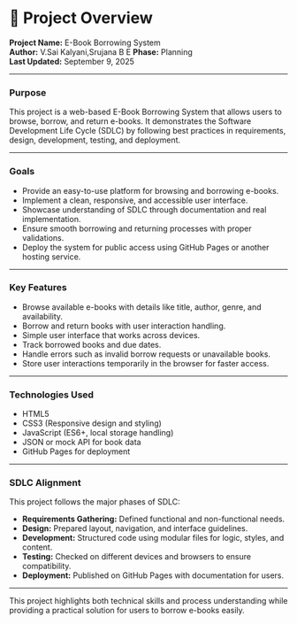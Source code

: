 # 📁 Project Overview

**Project Name:** E-Book Borrowing System  
**Author:** V.Sai Kalyani,Srujana B E 
**Phase:** Planning  
**Last Updated:** September 9, 2025

---

### **Purpose**
This project is a web-based E-Book Borrowing System that allows users to browse, borrow, and return e-books. It demonstrates the Software Development Life Cycle (SDLC) by following best practices in requirements, design, development, testing, and deployment.

---

### **Goals**
* Provide an easy-to-use platform for browsing and borrowing e-books.
* Implement a clean, responsive, and accessible user interface.
* Showcase understanding of SDLC through documentation and real implementation.
* Ensure smooth borrowing and returning processes with proper validations.
* Deploy the system for public access using GitHub Pages or another hosting service.

---

### **Key Features**
* Browse available e-books with details like title, author, genre, and availability.
* Borrow and return books with user interaction handling.
* Simple user interface that works across devices.
* Track borrowed books and due dates.
* Handle errors such as invalid borrow requests or unavailable books.
* Store user interactions temporarily in the browser for faster access.

---

### **Technologies Used**
* HTML5
* CSS3 (Responsive design and styling)
* JavaScript (ES6+, local storage handling)
* JSON or mock API for book data
* GitHub Pages for deployment

---

### **SDLC Alignment**
This project follows the major phases of SDLC:
* **Requirements Gathering:** Defined functional and non-functional needs.
* **Design:** Prepared layout, navigation, and interface guidelines.
* **Development:** Structured code using modular files for logic, styles, and content.
* **Testing:** Checked on different devices and browsers to ensure compatibility.
* **Deployment:** Published on GitHub Pages with documentation for users.

---

This project highlights both technical skills and process understanding while providing a practical solution for users to borrow e-books easily.

